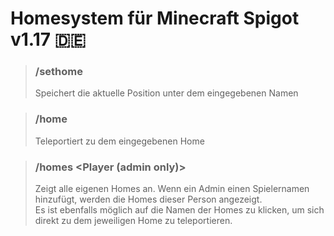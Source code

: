 # Homesystem für Minecraft Spigot v1.17 🇩🇪

> ### /sethome <Name> <br>
> Speichert die aktuelle Position unter dem eingegebenen Namen

> ### /home <Name> <br>
> Teleportiert zu dem eingegebenen Home

> ### /homes <Player (admin only)>
> Zeigt alle eigenen Homes an. Wenn ein Admin einen Spielernamen hinzufügt, werden die Homes dieser Person angezeigt. <br>
> Es ist ebenfalls möglich auf die Namen der Homes zu klicken, um sich direkt zu dem jeweiligen Home zu teleportieren.

